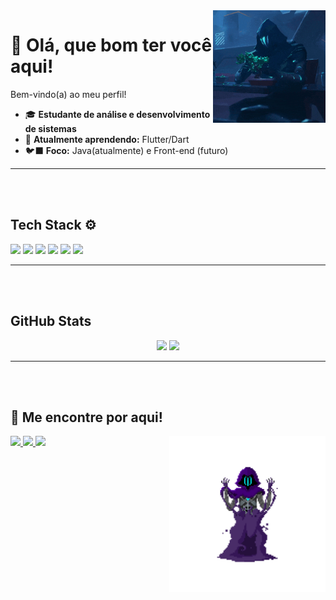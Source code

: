 <img src = "bonsaiomen.gif" align = "right" width = "180px"/>


# 🤍 Olá, que bom ter você aqui! 
Bem-vindo(a) ao meu perfil!

- 🎓 **Estudante de análise e desenvolvimento de sistemas**
- 📔 **Atualmente aprendendo:** Flutter/Dart
- 🐦‍⬛ **Foco:** Java(atualmente) e Front-end (futuro)
  
---

<br><br>

## **Tech Stack** ⚙️
<div align = "left">
  <img src="https://cdn.jsdelivr.net/gh/devicons/devicon@latest/icons/java/java-original.svg" width = "50px" />
  <img src="https://cdn.jsdelivr.net/gh/devicons/devicon@latest/icons/css3/css3-original.svg" width = "50px"/>
  <img src="https://cdn.jsdelivr.net/gh/devicons/devicon@latest/icons/html5/html5-original.svg" width = "50px"/>
  <img src="https://cdn.jsdelivr.net/gh/devicons/devicon@latest/icons/javascript/javascript-original.svg" width = "50px"/>
  <img src="https://cdn.jsdelivr.net/gh/devicons/devicon@latest/icons/flutter/flutter-original.svg" width="50px"/>
  <img src="https://cdn.jsdelivr.net/gh/devicons/devicon@latest/icons/dart/dart-original.svg" width="50px"/>
</div>

  
---
<br><br>

## **GitHub Stats**
<div align = "center">
  <img height = "200em" src="https://github-readme-stats.vercel.app/api/top-langs/?username=Villainitt&show_icons=true&theme=nightowl&count_private=true"/> 
  <img height = "200em" src="https://github-readme-stats.vercel.app/api?username=Villainitt&show_icons=true&show_icons=true&theme=nightowl&count_private=true"/>  
</div>

---
<br><br>
## 🔎 **Me encontre por aqui!**
<p>
  <a href="mailto:camilamartinssousa5@gmail.com">
    <img src="https://img.shields.io/badge/Gmail-D14836?style=for-the-badge&logo=gmail&logoColor=white&color=2196F3" />
  </a>
  <a href="https://github.com/Villainitt" target="_blank">
    <img src="https://img.shields.io/badge/GitHub-181717?style=for-the-badge&logo=github&logoColor=white" />
  </a>
  <a href="www.linkedin.com/in/camila-martins-6a5bb02b1">
    <img src="https://img.shields.io/badge/LinkedIn-181717?style=for-the-badge&logo=LinkedIn&logoColor=white&color=2196F3" />
  </a>
 
  <img src = "omenzito.gif" width = "250px" align = "right"/>

</p>
  


          



